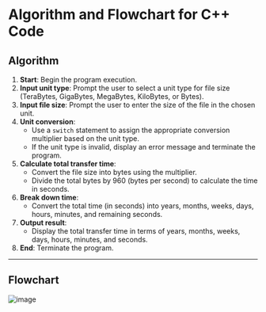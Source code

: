 # Algorithm and Flowchart for C++ Code

## Algorithm

1. **Start**: Begin the program execution.
2. **Input unit type**: Prompt the user to select a unit type for file size (TeraBytes, GigaBytes, MegaBytes, KiloBytes, or Bytes).
3. **Input file size**: Prompt the user to enter the size of the file in the chosen unit.
4. **Unit conversion**:
   - Use a `switch` statement to assign the appropriate conversion multiplier based on the unit type.
   - If the unit type is invalid, display an error message and terminate the program.
5. **Calculate total transfer time**:
   - Convert the file size into bytes using the multiplier.
   - Divide the total bytes by 960 (bytes per second) to calculate the time in seconds.
6. **Break down time**:
   - Convert the total time (in seconds) into years, months, weeks, days, hours, minutes, and remaining seconds.
7. **Output result**:
   - Display the total transfer time in terms of years, months, weeks, days, hours, minutes, and seconds.
8. **End**: Terminate the program.

---

## Flowchart
![image](https://github.com/user-attachments/assets/ba8bb934-4c6d-409b-be34-79389c4adb17)
